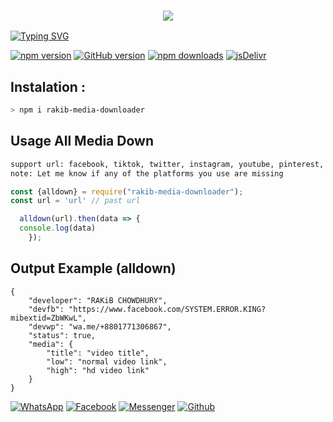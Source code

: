 <h3 align="center">
  
  <p align="center"><img src="https://img.shields.io/badge/WELCOME TO -RAKIB MEDIA DOWNLOADER-green?colorA=%23ff0000&colorB=%23017e40&style=flat-square">
    
</h3>

[![Typing SVG](https://readme-typing-svg.herokuapp.com?font=Neuton&size=25&color=30FF40&background=000000&center=true&vCenter=true&width=360&height=60&lines=Hello+Worl+I'm+RAKIB-CHOWDHURY+Here+🥵;𝙸𝚃'𝚜+𝙽𝙾𝚃+𝙰+𝙹𝚄𝚂𝚃+𝙽𝙰𝙼𝙴+𝙱𝚁𝙾+😼;𝙸𝚃'𝚜+𝙰+𝙱𝚁𝙰𝙽𝙳+🔥;Respect+RAKIB-CHOWDHURY+🥀;Thanks+My+All+Friend+😙+😌)](https://git.io/typing-svg)

[![npm version](https://img.shields.io/npm/v/rakib-media-downloader.svg?style=flat-square)](https://www.npmjs.com/package/rakib-media-downloader)
[![GitHub version](https://img.shields.io/github/package-json/v/SYSTEM-ERROR-KING/rakib-media-downloader?label=github&style=flat-square)](https://github.com/SYSTEM-ERROR-KING/rakib-media-downloader)
[![npm downloads](https://img.shields.io/npm/dm/rakib-media-downloader.svg?style=flat-square)](https://www.npmjs.com/package/rakib-media-downloader)
[![jsDelivr](https://data.jsdelivr.com/v1/package/npm/rakib-media-downloader/badge)](https://www.jsdelivr.com/package/npm/rakib-media-downloader)

## Instalation :
```bash
> npm i rakib-media-downloader

```
## Usage All Media Down
```bash
support url: facebook, tiktok, twitter, instagram, youtube, pinterest, gdrive, capcut, likee, threads
note: Let me know if any of the platforms you use are missing
```
```js
const {alldown} = require("rakib-media-downloader");
const url = 'url' // past url

  alldown(url).then(data => {
  console.log(data)
    });
```
## Output Example (alldown)
```
{
    "developer": "RAKiB CHOWDHURY",
    "devfb": "https://www.facebook.com/SYSTEM.ERROR.KING?mibextid=ZbWKwL",
    "devwp": "wa.me/+8801771306867",
    "status": true,
    "media": {
        "title": "video title",
        "low": "normal video link",
        "high": "hd video link"
    }
}
```

[![WhatsApp](https://img.shields.io/badge/WhatsApp-green?style=for-the-badge&logo=whatsapp)](https://wa.me/+8801771306867)
[![Facebook](https://img.shields.io/badge/Facebook-green?style=for-the-badge&logo=facebook)](https://www.facebook.com/SYSTEM.ERROR.KING?mibextid=ZbWKwL)
[![Messenger](https://img.shields.io/badge/Chat-Messenger-blue?style=for-the-badge&logo=messenger)](https://m.me/100025013732141)
[![Github](https://img.shields.io/badge/Github-MrDarkYTgreen?style=for-the-badge&logo=github)](https://github.com/SYSTEM-ERROR-KING)
